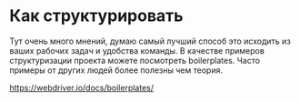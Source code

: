 # Как структурировать
Тут очень много мнений, думаю самый лучший способ это исходить из ваших рабочих задач и удобства команды. В качестве примеров структуризации проекта можете посмотреть boilerplates. Часто примеры от других людей более полезны чем теория.

https://webdriver.io/docs/boilerplates/
